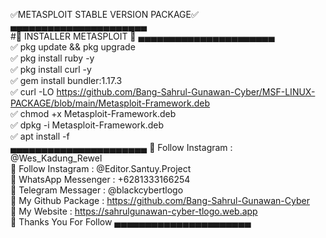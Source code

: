 ✅METASPLOIT STABLE VERSION PACKAGE✅
<br>
▄▄▄▄▄▄▄▄▄▄▄▄▄▄▄▄▄▄▄▄▄▄
<br>
#🔰 INSTALLER METASPLOIT 🔰
▄▄▄▄▄▄▄▄▄▄▄▄▄▄▄▄▄▄▄▄▄▄
<br>
✅ pkg update && pkg upgrade
<br>
✅ pkg install ruby -y
<br>
✅ pkg install curl  -y
<br>
✅ gem install bundler:1.17.3
<br>
✅ curl -LO https://github.com/Bang-Sahrul-Gunawan-Cyber/MSF-LINUX-PACKAGE/blob/main/Metasploit-Framework.deb
<br>
✅ chmod  +x Metasploit-Framework.deb
<br>
✅ dpkg -i Metasploit-Framework.deb
<br>
✅ apt install -f
<br>
▄▄▄▄▄▄▄▄▄▄▄▄▄▄▄▄▄▄▄▄▄▄
🔰 Follow Instagram : @Wes_Kadung_Rewel
<br>
🔰 Follow Instagram : @Editor.Santuy.Project
<br>
🔰 WhatsApp Messenger : +6281333166254
<br>
🔰 Telegram Messager : @blackcybertlogo
<br>
🔰 My Github Package : https://github.com/Bang-Sahrul-Gunawan-Cyber
<br>
🔰 My Website : https://sahrulgunawan-cyber-tlogo.web.app
<br>
🔰 Thanks You For Follow 
▄▄▄▄▄▄▄▄▄▄▄▄▄▄▄▄▄▄▄▄▄▄

